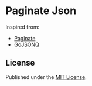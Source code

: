 # Paginate Json

Inspired from:

- [Paginate](https://github.com/morkid/paginate)
- [GoJSONQ](https://github.com/thedevsaddam/gojsonq)

## License

Published under the [MIT License](https://github.com/morkid/paginate/blob/master/LICENSE).
